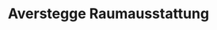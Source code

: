 ---
title: "Averstegge Raumausstattung"
url: /billerbeck/averstegge-raumausstattung/
shop: Betten
---